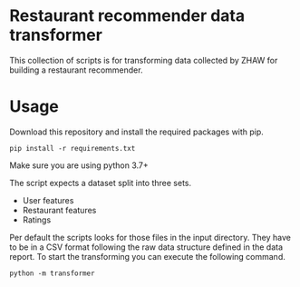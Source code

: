# Restaurant recommender data transformer
This collection of scripts is for transforming data collected by ZHAW for building a restaurant recommender.

# Usage
Download this repository and install the required packages with pip.
```
pip install -r requirements.txt
```
Make sure you are using python 3.7+

The script expects a dataset split into three sets. 
- User features
- Restaurant features
- Ratings

Per default the scripts looks for those files in the input directory. They have to be in a CSV format following the raw data structure defined in the data report.
To start the transforming you can execute the following command.
```
python -m transformer
```
